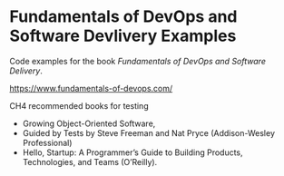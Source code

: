 # Fundamentals of DevOps and Software Devlivery Examples

Code examples for the book _Fundamentals of DevOps and Software Delivery_.

https://www.fundamentals-of-devops.com/

CH4 recommended books for testing

- Growing Object-Oriented Software,
- Guided by Tests by Steve Freeman and Nat Pryce (Addison-Wesley Professional)
- Hello, Startup: A Programmer’s Guide to Building Products, Technologies, and Teams (O’Reilly).
